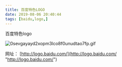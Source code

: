 ```yaml
---
title: 百度特色LOGO
date: 2019-08-06 20:40:44
tags: [baidu,logo,]
---
```

百度特色logo

![0sevgayayd2xopm3lco8f0unudtao7fp.gif](https://i.loli.net/2019/08/06/fpz2tubmxW63h1M.gif)

网址：
[http://logo.baidu.com/](http://logo.baidu.com/ "http://logo.baidu.com/")